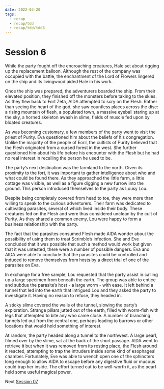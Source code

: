 ```yaml
---
date: 2022-03-20
tags:
  - recap
  - recap/tdd
  - recap/tdd/tdd3
---
```

# Session 6

While the party fought off the encroaching creatures, Hale set about rigging up the replacement balloon. Although the rest of the company was occupied with the battle, the enchantment of the Lord of Flowers lingered on the ship and its livingwood aided Hale in his work.

Once the ship was prepared, the adventurers boarded the ship. From their elevated position, they finished off the monsters before taking to the skies. As they flew back to Fort Zeta, AIDA attempted to scry on the Flesh. Rather than seeing the heart of the god, she saw countless places across the disc: a rising mountain of flesh, a populated town, a massive eyeball staring up at the sky, a horned skeleton awash in slime, fields of muscle fed upon by bloated creatures.

As was becoming customary, a few members of the party went to visit the priest of Purity. Eva questioned him about the beliefs of his congregation. Unlike the majority of the people of Eoril, the cultists of Purity believed that the Flesh originated from a cursed forest in the west. She further questioned him about his life before his encounter with the Flesh but he had no real interest in recalling the person he used to be.

The party’s next destination was the farmland to the north. Given its proximity to the fort, it was important to gather intelligence about who and what could be found there. As they approached the little farm, a little cottage was visible, as well as a figure digging a new furrow into the ground. This person introduced themselves to the party as Lousy Lou.

Despite being completely covered from head to toe, they were more than willing to speak to the curious adventurers. Their farm was dedicated to cultivating parasites, several of which lived inside their body. These creatures fed on the Flesh and were thus considered unclean by the cult of Purity. As they shared a common enemy, Lou were happy to form a business relationship with the party.

The fact that the parasites consumed Flesh made AIDA wonder about the possibility of using them to treat Scrimblo’s infection. She and Eve concluded that it was possible that such a method would work but given that it was untested, there were a number of possible dangers. Eva and AIDA were able to conclude that the parasites could be controlled and induced to remove themselves from hosts by a direct trial of one of the parasites on Eva.

In exchange for a free sample, Lou requested that the party assist in calling up a large specimen from beneath the earth. The group was able to entice and subdue the parasite’s host - a large worm - with ease. It left behind a tunnel that led into the earth that intrigued Lou and they asked the party to investigate it. Having no reason to refuse, they headed in.

A sticky slime covered the walls of the tunnel, slowing the party’s exploration. Strange pillars jutted out of the earth, filled with worm-fish with legs that attempted to bite any who came close. A number of branching tunnels led out from the central one, perhaps leading to burrows or other locations that would hold something of interest.

At random, the party headed along a tunnel to the northwest. A large pearl, filmed over by the slime, sat at the back of the short passage. AIDA went to retrieve it but when it was removed from its resting place, the Flesh around it reacted, attempting to trap the intruders inside some kind of esophageal chamber. Fortunately, Eve was able to wrench open one of the sphincters long enough to allow AIDA to escape before any digestive fluid or mucous could trap her inside. The effort turned out to be well-worth it, as the pearl held some useful magical power.

Next
[Session 07](Recaps/Auril%20Adventures/Campaign%203%20-%20A%20Wasteland%20of%20Flesh/Session%2007.md)